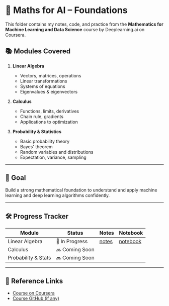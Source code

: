 # 📐 Maths for AI – Foundations

This folder contains my notes, code, and practice from the **Mathematics for Machine Learning and Data Science** course by Deeplearning.ai on Coursera.

## 📚 Modules Covered

1. **Linear Algebra**
   - Vectors, matrices, operations
   - Linear transformations
   - Systems of equations
   - Eigenvalues & eigenvectors

2. **Calculus**
   - Functions, limits, derivatives
   - Chain rule, gradients
   - Applications to optimization

3. **Probability & Statistics**
   - Basic probability theory
   - Bayes' theorem
   - Random variables and distributions
   - Expectation, variance, sampling

---

## 🧠 Goal

Build a strong mathematical foundation to understand and apply machine learning and deep learning algorithms confidently.

---

## 🛠️ Progress Tracker

| Module | Status | Notes | Notebook |
|--------|--------|-------|----------|
| Linear Algebra | 🚧 In Progress | [notes](./notes/01-linear-algebra.md) | [notebook](./notebooks/linear_algebra_basics.ipynb) |
| Calculus | 🔜 Coming Soon |  |  |
| Probability & Stats | 🔜 Coming Soon |  |  |

---

## 🔗 Reference Links

- [Course on Coursera](https://www.coursera.org/learn/machine-learning-data-analysis)
- [Course GitHub (if any)](https://github.com/)

